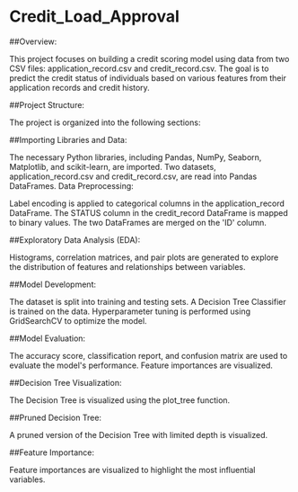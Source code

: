 # Credit_Load_Approval

##Overview:

This project focuses on building a credit scoring model using data from two CSV files: application_record.csv and credit_record.csv. The goal is to predict the credit status of individuals based on various features from their application records and credit history.

##Project Structure:

The project is organized into the following sections:

##Importing Libraries and Data:

The necessary Python libraries, including Pandas, NumPy, Seaborn, Matplotlib, and scikit-learn, are imported.
Two datasets, application_record.csv and credit_record.csv, are read into Pandas DataFrames.
Data Preprocessing:

Label encoding is applied to categorical columns in the application_record DataFrame.
The STATUS column in the credit_record DataFrame is mapped to binary values.
The two DataFrames are merged on the 'ID' column.

##Exploratory Data Analysis (EDA):

Histograms, correlation matrices, and pair plots are generated to explore the distribution of features and relationships between variables.

##Model Development:

The dataset is split into training and testing sets.
A Decision Tree Classifier is trained on the data.
Hyperparameter tuning is performed using GridSearchCV to optimize the model.

##Model Evaluation:

The accuracy score, classification report, and confusion matrix are used to evaluate the model's performance.
Feature importances are visualized.

##Decision Tree Visualization:

The Decision Tree is visualized using the plot_tree function.

##Pruned Decision Tree:

A pruned version of the Decision Tree with limited depth is visualized.

##Feature Importance:

Feature importances are visualized to highlight the most influential variables.
